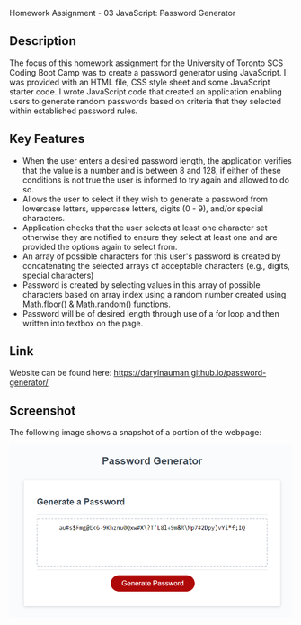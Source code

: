 Homework Assignment - 03 JavaScript: Password Generator

## Description
The focus of this homework assignment for the University of Toronto SCS Coding Boot Camp was to create a password generator using JavaScript. I was provided with an HTML file, CSS style sheet and some JavaScript starter code. I wrote JavaScript code that created an application enabling users to generate random passwords based on criteria that they selected within established password rules.

## Key Features
- When the user enters a desired password length, the application verifies that the value is a number and is between 8 and 128, if either of these conditions is not true the user is informed to try again and allowed to do so.
- Allows the user to select if they wish to generate a password from lowercase letters, uppercase letters, digits (0 - 9), and/or special characters.
- Application checks that the user selects at least one character set otherwise they are notified to ensure they select at least one and are provided the options again to select from.
- An array of possible characters for this user's password is created by concatenating the selected arrays of acceptable characters (e.g., digits, special characters)
- Password is created by selecting values in this array of possible characters based on array index using a random number created using Math.floor() & Math.random() functions.
- Password will be of desired length through use of a for loop and then written into textbox on the page.

## Link
Website can be found here: https://darylnauman.github.io/password-generator/

## Screenshot
The following image shows a snapshot of a portion of the webpage:

![Screenshot of password generator website including button to generate a password and textbox where it is displayed](./assets/images/password-generator-screenshot.png)